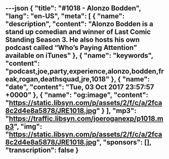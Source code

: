 ---json
{
  "title": "#1018 - Alonzo Bodden",
  "lang": "en-US",
  "meta": [
    {
      "name": "description",
      "content": "Alonzo Bodden is a stand up comedian and winner of Last Comic Standing Season 3. He also hosts his own podcast called “Who’s Paying Attention” available on iTunes"
    },
    {
      "name": "keywords",
      "content": "podcast,joe,party,experience,alonzo,bodden,freak,rogan,deathsquad,jre,1018"
    },
    {
      "name": "date",
      "content": "Tue, 03 Oct 2017 23:57:57 +0000"
    },
    {
      "name": "og:image",
      "content": "https://static.libsyn.com/p/assets/2/f/c/a/2fca8c2d4e8a5878/JRE1018.jpg"
    }
  ],
  "mp3": "https://traffic.libsyn.com/joeroganexp/p1018.mp3",
  "img": "https://static.libsyn.com/p/assets/2/f/c/a/2fca8c2d4e8a5878/JRE1018.jpg",
  "sponsors": [],
  "transcription": false
}
---
<episode-header />

<timemark seconds="0" />

<transcribe-call-to-action />

<episode-footer />